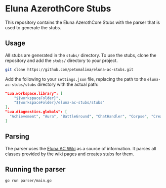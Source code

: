 # Eluna AzerothCore Stubs

This repository contains the Eluna AzerothCore Stubs with the parser that is used to generate the stubs.

## Usage

All stubs are generated in the `stubs/` directory. To use the stubs, clone the repository and add the `stubs/` directory to your project.

```sh
git clone https://github.com/petomalina/eluna-ac-stubs.git
```

Add the following to your `settings.json` file, replacing the path to the `eluna-ac-stubs/stubs` directory with the actual path:
```json
"Lua.workspace.library": [
    "${workspaceFolder}",
    "${workspaceFolder}/eluna-ac-stubs/stubs"
],
"Lua.diagnostics.globals": [
  "Achievement", "Aura", "BattleGround", "ChatHandler", "Corpse", "Creature", "ElunaQuery", "GameObject", "Global", "Group", "Guild", "Item", "ItemTemplate", "Map", "Object", "Player", "Quest", "Roll", "Spell", "Unit", "Vehicle", "WorldObject", "WorldPacket"
]
```

## Parsing

The parser uses the [Eluna AC Wiki](https://www.azerothcore.org/eluna/) as a source of information. It parses
all classes provided by the wiki pages and creates stubs for them.

## Running the parser

```sh
go run parser/main.go
```
